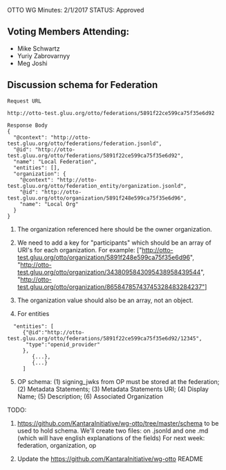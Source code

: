 OTTO WG Minutes: 2/1/2017
STATUS: Approved

## Voting Members Attending:
 - Mike Schwartz
 - Yuriy Zabrovarnyy
 - Meg Joshi

## Discussion schema for Federation

```
Request URL

http://otto-test.gluu.org/otto/federations/5891f22ce599ca75f35e6d92

Response Body
{
  "@context": "http://otto-test.gluu.org/otto/federations/federation.jsonld",
  "@id": "http://otto-test.gluu.org/otto/federations/5891f22ce599ca75f35e6d92",
  "name": "Local Federation",
  "entities": [],
  "organization": {
    "@context": "http://otto-test.gluu.org/otto/federation_entity/organization.jsonld",
    "@id": "http://otto-test.gluu.org/otto/organization/5891f248e599ca75f35e6d96",
    "name": "Local Org"
  }
}
```

1. The organization referenced here should be the owner organization.

2. We need to add a key for "participants" which should be an array
of URI's for each organization. For example:
["http://otto-test.gluu.org/otto/organization/5891f248e599ca75f35e6d96",
"http://otto-test.gluu.org/otto/organization/3438095843095438958439544",
"http://otto-test.gluu.org/otto/organization/86584785743745328483284237"]

3. The organization value should also be an array, not an object.

4. For entities
```
  "entities": [
     {"@id":"http://otto-test.gluu.org/otto/federations/5891f22ce599ca75f35e6d92/12345",
      "type":"openid_provider"
     },
        {...},
        {...}
     ]
```

5. OP schema: (1) signing_jwks from OP must be stored at the federation;
 (2) Metadata Statements; (3) Metadata Statements URI;
 (4) Display Name; (5) Description; (6) Associated Organization

TODO:

1. https://github.com/KantaraInitiative/wg-otto/tree/master/schema
to be used to hold schema. We'll create two files: on .jsonld and one
.md (which will have english explanations of the fields) For next week:
federation, organization, op

2. Update the https://github.com/KantaraInitiative/wg-otto README
